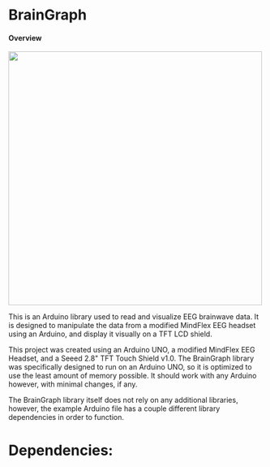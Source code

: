 # BrainGraph

#### Overview

<img width="500" src="screenshot.jpg" />

This is an Arduino library used to read and visualize EEG brainwave data. It is designed to manipulate the data from a modified MindFlex EEG headset using an Arduino, and display it visually on a TFT LCD shield.

This project was created using an Arduino UNO, a modified MindFlex EEG Headset, and a Seeed 2.8" TFT Touch Shield v1.0. The BrainGraph library was specifically designed to run on an Arduino UNO, so it is optimized to use the least amount of memory possible. It should work with any Arduino however, with minimal changes, if any.

The BrainGraph library itself does not rely on any additional libraries, however, the example Arduino file has a couple different library dependencies in order to function.

# Dependencies:




